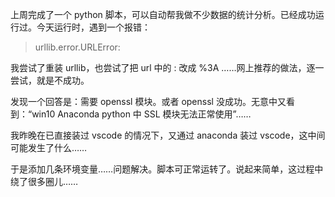 上周完成了一个 python 脚本，可以自动帮我做不少数据的统计分析。已经成功运行过。今天运行时，遇到一个报错：

> urllib.error.URLError: <urlopen error unknown url type: https>

我尝试了重装 urllib，也尝试了把 url 中的 : 改成 %3A ……网上推荐的做法，逐一尝试，就是不成功。

发现一个回答是：需要 openssl 模块。或者 openssl 没成功。无意中又看到：“win10 Anaconda python 中 SSL 模块无法正常使用”……

我昨晚在已直接装过 vscode 的情况下，又通过 anaconda 装过 vscode，这中间可能发生了什么……

于是添加几条环境变量……问题解决。脚本可正常运转了。说起来简单，这过程中绕了很多圈儿……
